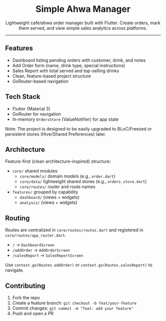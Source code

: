 <div align="center">

# Simple Ahwa Manager

Lightweight café/ahwa order manager built with Flutter. Create orders, mark them served, and view simple sales analytics across platforms.

</div>

---

## Features

- Dashboard listing pending orders with customer, drink, and notes
- Add Order form (name, drink type, special instructions)
- Sales Report with total served and top-selling drinks
- Clean, feature-based project structure
- GoRouter-based navigation

## Tech Stack

- Flutter (Material 3)
- GoRouter for navigation
- In-memory `OrdersStore` (ValueNotifier) for app state

Note: The project is designed to be easily upgraded to BLoC/Freezed or persistent stores (Hive/Shared Preferences) later.

## Architecture

Feature-first (clean architecture-inspired) structure:

- `core/` shared modules
  - `core/models/` domain models (e.g., `order.dart`)
  - `core/data/` lightweight shared stores (e.g., `orders_store.dart`)
  - `core/routes/` router and route names
- `features/` grouped by capability
  - `dashboard/` (views + widgets)
  - `analysis/` (views + widgets)

## Routing

Routes are centralized in `core/routes/routes.dart` and registered in `core/routes/app_router.dart`.

- `/` → `DashboardScreen`
- `/addOrder` → `AddOrderScreen`
- `/salesReport` → `SalesReportScreen`

Use `context.go(Routes.addOrder)` or `context.go(Routes.salesReport)` to navigate.

## Contributing

1. Fork the repo
2. Create a feature branch: `git checkout -b feat/your-feature`
3. Commit changes: `git commit -m "feat: add your feature"`
4. Push and open a PR

